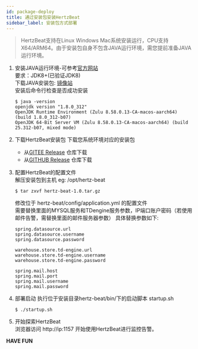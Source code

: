 ```yaml
---
id: package-deploy  
title: 通过安装包安装HertzBeat    
sidebar_label: 安装包方式部署    
---
```

> HertzBeat支持在Linux Windows Mac系统安装运行，CPU支持X64/ARM64。由于安装包自身不包含JAVA运行环境，需您提前准备JAVA运行环境。

1. 安装JAVA运行环境-可参考[官方网站](http://www.oracle.com/technetwork/java/javase/downloads/index.html)    
   要求：JDK8+(已验证JDK8)   
   下载JAVA安装包: [镜像站](https://repo.huaweicloud.com/java/jdk/)   
   安装后命令行检查是否成功安装   
   ```
   $ java -version
   openjdk version "1.8.0_312"
   OpenJDK Runtime Environment (Zulu 8.58.0.13-CA-macos-aarch64) (build 1.8.0_312-b07)
   OpenJDK 64-Bit Server VM (Zulu 8.58.0.13-CA-macos-aarch64) (build 25.312-b07, mixed mode)
   ```
2. 下载HertzBeat安装包
   下载您系统环境对应的安装包
   - 从[GITEE Release](https://gitee.com/usthe/hertzbeat/releases) 仓库下载
   - 从[GITHUB Release](https://github.com/usthe/hertzbeat/releases) 仓库下载

3. 配置HertzBeat的配置文件    
   解压安装包到主机 eg: /opt/hertz-beat
   ``` 
   $ tar zxvf hertz-beat-1.0.tar.gz 
   ```
   修改位于 hertz-beat/config/application.yml 的配置文件      
   需要替换里面的MYSQL服务和TDengine服务参数，IP端口账户密码（若使用邮件告警，需替换里面的邮件服务器参数）
   具体替换参数如下:
   ``` 
   spring.datasource.url
   spring.datasource.username
   spring.datasource.password
   
   warehouse.store.td-engine.url
   warehouse.store.td-engine.username
   warehouse.store.td-engine.password
   
   spring.mail.host
   spring.mail.port
   spring.mail.username
   spring.mail.password
   
   ```

4. 部署启动
   执行位于安装目录hertz-beat/bin/下的启动脚本 startup.sh 
   ``` 
   $ ./startup.sh 
   ```
5. 开始探索HertzBeat  
   浏览器访问 http://ip:1157 开始使用HertzBeat进行监控告警。

**HAVE FUN**
